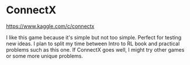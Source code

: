 # ConnectX

https://www.kaggle.com/c/connectx

I like this game because it's simple but not too simple. Perfect for testing new ideas. I plan to split my time between Intro to RL book and practical problems such as this one. If ConnectX goes well, I might try other games or some more unique problems.
